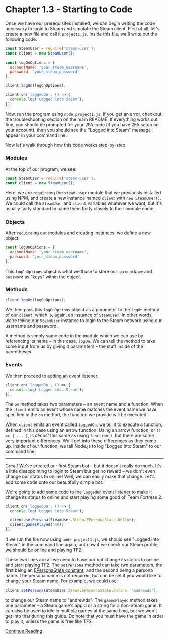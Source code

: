 # Chapter 1.3 - Starting to Code

Once we have our prerequisites installed, we can begin writing the code
necessary to login to Steam and simulate the Steam client. First of all, let's
create a new file and call it `project1.js`. Inside this file, we'll write out
the following code.

```js
const SteamUser = require('steam-user');
const client = new SteamUser();

const logOnOptions = {
  accountName: 'your_steam_username',
  password: 'your_steam_password'
};

client.logOn(logOnOptions);

client.on('loggedOn', () => {
  console.log('Logged into Steam');
});
```

Now, run the program using `node project1.js`. If you get an error, checkout
the troubleshooting section on the main README. If everything works out fine,
you should be prompted for your 2FA code (if you have 2FA setup on your
account), then you should see the "Logged into Steam" message appear in your
command line.

Now let's walk through how this code works step-by-step.

### Modules

At the top of our program, we see:

```js
const SteamUser = require('steam-user');
const client = new SteamUser();
```

Here, we are `require`ing the `steam-user` module that we previously installed
using NPM, and create a new instance named `client` with `new SteamUser()`. We
could call the `SteamUser` and `client` variables whatever we want, but it's
usually fairly standard to name them fairly closely to their module name.

### Objects

After `require`ing our modules and creating instances, we define a new object.

```js
const logOnOptions = {
  accountName: 'your_steam_username',
  password: 'your_steam_password'
};
```

This `logOnOptions` object is what we'll use to store our `accountName` and
`password` as "keys" within the object.

### Methods

```js
client.logOn(logOnOptions);
```

We then pass this `logOnOptions` object as a parameter to the `logOn` method of
our `client`, which is, again, an instance of `SteamUser`. In other words,
we're telling our `SteamUser` instance to login to the Steam network using our
username and password.

A method is simply some code in the module which we can
use by referencing its name – in this case, `logOn`. We can tell the method to
take some input from us by giving it parameters – the stuff inside of the
parentheses.

### Events

We then proceed to adding an event listener.

```js
client.on('loggedOn', () => {
  console.log('Logged into Steam');
});
```

The `on` method takes two parameters – an event name and a function. When the
`client` emits an event whose name matches the event name we have specified
in the `on` method, the function we provide will be executed.

When `client` emits an event called `loggedOn`, we tell it to execute a
function, defined in this case using an arrow function. Using an arrow
function, or `() => { ... }`, is *almost* this same as using `function()`, but
there are some very important differences. We'll get into these differences as
they come up. Inside of our function, we tell Node.js to log "Logged into
Steam" to our command line.

-----

Great! We've created our first Steam bot – but it doesn't really do much. It's
a little disappointing to login to Steam but get no reward – we don't even
change our status to online! Well, we can easily make that change. Let's add
some code onto our beautifully simple bot.

We're going to add some code to the `loggedOn` event listener to make it change
its status to online and start playing some good ol' Team Fortress 2.

```js
client.on('loggedOn', () => {
  console.log('Logged into Steam');

  client.setPersona(SteamUser.Steam.EPersonaState.Online);
  client.gamesPlayed(440);
});
```

If we run the file now using `node project1.js`, we should see "Logged into
Steam" in the command line again, but now if we check our Steam profile, we
should be online and playing TF2.

These two lines are all we need to have our bot change its status to online and
start playing TF2. The `setPersona` method can take two parameters, the first
being an [EPersonaState constant](https://github.com/DoctorMcKay/node-steam-user/blob/master/enums/EPersonaState.js),
and the second being a persona name. The persona name is not required, but can
be set if you would like to change your Steam name. For example, we could use:

```js
client.setPersona(SteamUser.Steam.EPersonaState.Online, 'andrewda');
```

to change our Steam name to "andrewda". The `gamesPlayed` method takes one
parameter – a Steam game's appid or a string for a non-Steam game. It can also
be used to idle in multiple games at the same time, but we won't get into that
during this guide. Do note that you must have the game in order to play it,
unless the game is free like TF2.

[Continue Reading](../Chapter%201.4%20-%20TOTP)
